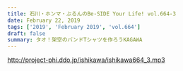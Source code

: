 ```yaml
---
title: 石川・ホンマ・ぶるんのBe-SIDE Your Life! vol.664-3
date: February 22, 2019
tags: ['2019', 'February 2019', 'vol.664']
draft: false
summary: タオ！架空のバンドTシャツを作ろうKAGAWA
---
```


http://project-phi.ddo.jp/ishikawa/ishikawa664_3.mp3